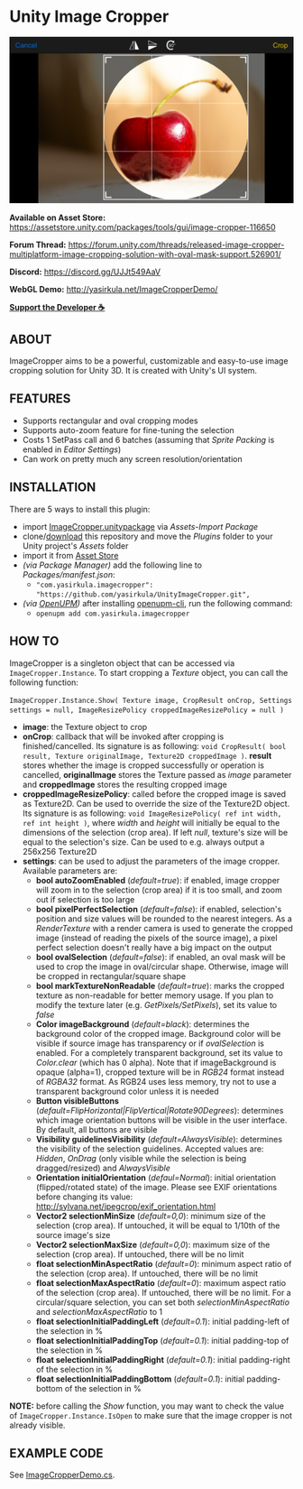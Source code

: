 # Unity Image Cropper

![screenshot](Images/cropper.png)

**Available on Asset Store:** https://assetstore.unity.com/packages/tools/gui/image-cropper-116650

**Forum Thread:** https://forum.unity.com/threads/released-image-cropper-multiplatform-image-cropping-solution-with-oval-mask-support.526901/

**Discord:** https://discord.gg/UJJt549AaV

**WebGL Demo:** http://yasirkula.net/ImageCropperDemo/

**[Support the Developer ☕](https://yasirkula.itch.io/unity3d)**

## ABOUT

ImageCropper aims to be a powerful, customizable and easy-to-use image cropping solution for Unity 3D. It is created with Unity's UI system.

## FEATURES

- Supports rectangular and oval cropping modes
- Supports auto-zoom feature for fine-tuning the selection
- Costs 1 SetPass call and 6 batches (assuming that *Sprite Packing* is enabled in *Editor Settings*)
- Can work on pretty much any screen resolution/orientation

## INSTALLATION

There are 5 ways to install this plugin:

- import [ImageCropper.unitypackage](https://github.com/yasirkula/UnityImageCropper/releases) via *Assets-Import Package*
- clone/[download](https://github.com/yasirkula/UnityImageCropper/archive/master.zip) this repository and move the *Plugins* folder to your Unity project's *Assets* folder
- import it from [Asset Store](https://assetstore.unity.com/packages/tools/gui/image-cropper-116650)
- *(via Package Manager)* add the following line to *Packages/manifest.json*:
  - `"com.yasirkula.imagecropper": "https://github.com/yasirkula/UnityImageCropper.git",`
- *(via [OpenUPM](https://openupm.com))* after installing [openupm-cli](https://github.com/openupm/openupm-cli), run the following command:
  - `openupm add com.yasirkula.imagecropper`

## HOW TO

ImageCropper is a singleton object that can be accessed via `ImageCropper.Instance`. To start cropping a *Texture* object, you can call the following function:

`ImageCropper.Instance.Show( Texture image, CropResult onCrop, Settings settings = null, ImageResizePolicy croppedImageResizePolicy = null )`
- **image**: the Texture object to crop
- **onCrop**: callback that will be invoked after cropping is finished/cancelled. Its signature is as following: `void CropResult( bool result, Texture originalImage, Texture2D croppedImage )`. **result** stores whether the image is cropped successfully or operation is cancelled, **originalImage** stores the Texture passed as *image* parameter and **croppedImage** stores the resulting cropped image
- **croppedImageResizePolicy**: called before the cropped image is saved as Texture2D. Can be used to override the size of the Texture2D object. Its signature is as following: `void ImageResizePolicy( ref int width, ref int height )`, where *width* and *height* will initially be equal to the dimensions of the selection (crop area). If left *null*, texture's size will be equal to the selection's size. Can be used to e.g. always output a 256x256 Texture2D
- **settings**: can be used to adjust the parameters of the image cropper. Available parameters are:
  - **bool autoZoomEnabled** (*default=true*): if enabled, image cropper will zoom in to the selection (crop area) if it is too small, and zoom out if selection is too large
  - **bool pixelPerfectSelection** (*default=false*): if enabled, selection's position and size values will be rounded to the nearest integers. As a *RenderTexture* with a render camera is used to generate the cropped image (instead of reading the pixels of the source image), a pixel perfect selection doesn't really have a big impact on the output
  - **bool ovalSelection** (*default=false*): if enabled, an oval mask will be used to crop the image in oval/circular shape. Otherwise, image will be cropped in rectangular/square shape
  - **bool markTextureNonReadable** (*default=true*): marks the cropped texture as non-readable for better memory usage. If you plan to modify the texture later (e.g. *GetPixels/SetPixels*), set its value to *false*
  - **Color imageBackground** (*default=black*): determines the background color of the cropped image. Background color will be visible if source image has transparency or if *ovalSelection* is enabled. For a completely transparent background, set its value to *Color.clear* (which has 0 alpha). Note that if imageBackground is opaque (alpha=1), cropped texture will be in *RGB24* format instead of *RGBA32* format. As RGB24 uses less memory, try not to use a transparent background color unless it is needed
  - **Button visibleButtons** (*default=FlipHorizontal|FlipVertical|Rotate90Degrees*): determines which image orientation buttons will be visible in the user interface. By default, all buttons are visible
  - **Visibility guidelinesVisibility** (*default=AlwaysVisible*): determines the visibility of the selection guidelines. Accepted values are: *Hidden*, *OnDrag* (only visible while the selection is being dragged/resized) and *AlwaysVisible*
  - **Orientation initialOrientation** (*defaul=Normal*): initial orientation (flipped/rotated state) of the image. Please see EXIF orientations before changing its value: http://sylvana.net/jpegcrop/exif_orientation.html
  - **Vector2 selectionMinSize** (*default=0,0*): minimum size of the selection (crop area). If untouched, it will be equal to 1/10th of the source image's size
  - **Vector2 selectionMaxSize** (*default=0,0*): maximum size of the selection (crop area). If untouched, there will be no limit
  - **float selectionMinAspectRatio** (*default=0*): minimum aspect ratio of the selection (crop area). If untouched, there will be no limit
  - **float selectionMaxAspectRatio** (*default=0*): maximum aspect ratio of the selection (crop area). If untouched, there will be no limit. For a circular/square selection, you can set both *selectionMinAspectRatio* and *selectionMaxAspectRatio* to 1
  - **float selectionInitialPaddingLeft** (*default=0.1*): initial padding-left of the selection in %
  - **float selectionInitialPaddingTop** (*default=0.1*): initial padding-top of the selection in %
  - **float selectionInitialPaddingRight** (*default=0.1*): initial padding-right of the selection in %
  - **float selectionInitialPaddingBottom** (*default=0.1*): initial padding-bottom of the selection in %

**NOTE:** before calling the *Show* function, you may want to check the value of `ImageCropper.Instance.IsOpen` to make sure that the image cropper is not already visible.

## EXAMPLE CODE

See [ImageCropperDemo.cs](../Plugins/ImageCropper/Demo/ImageCropperDemo.cs).
